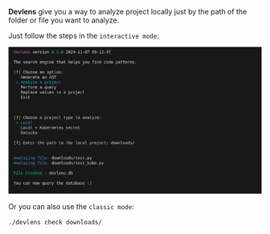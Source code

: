 

**Devlens** give you a way to analyze project locally just by the path of the folder or file you want to analyze.

Just follow the steps in the `interactive mode`:

![local](/../static/img/whereismyproject/local.png?raw=true "local")


Or you can also use the `classic mode`:

```bash
./devlens check downloads/
```